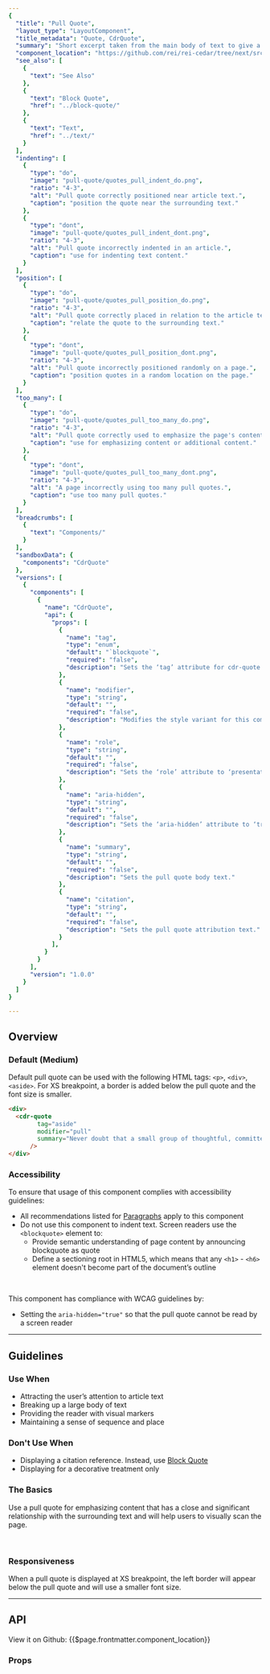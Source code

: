 ```yaml
---
{
  "title": "Pull Quote",
  "layout_type": "LayoutComponent",
  "title_metadata": "Quote, CdrQuote",
  "summary": "Short excerpt taken from the main body of text to give a dominant position",
  "component_location": "https://github.com/rei/rei-cedar/tree/next/src/components/quote",
  "see_also": [
    {
      "text": "See Also"
    },
    {
      "text": "Block Quote",
      "href": "../block-quote/"
    },
    {
      "text": "Text",
      "href": "../text/"
    }
  ],
  "indenting": [
    {
      "type": "do",
      "image": "pull-quote/quotes_pull_indent_do.png",
      "ratio": "4-3",
      "alt": "Pull quote correctly positioned near article text.",
      "caption": "position the quote near the surrounding text."
    },
    {
      "type": "dont",
      "image": "pull-quote/quotes_pull_indent_dont.png",
      "ratio": "4-3",
      "alt": "Pull quote incorrectly indented in an article.",
      "caption": "use for indenting text content."
    }
  ],
  "position": [
    {
      "type": "do",
      "image": "pull-quote/quotes_pull_position_do.png",
      "ratio": "4-3",
      "alt": "Pull quote correctly placed in relation to the article text.",
      "caption": "relate the quote to the surrounding text."
    },
    {
      "type": "dont",
      "image": "pull-quote/quotes_pull_position_dont.png",
      "ratio": "4-3",
      "alt": "Pull quote incorrectly positioned randomly on a page.",
      "caption": "position quotes in a random location on the page."
    }
  ],
  "too_many": [
    {
      "type": "do",
      "image": "pull-quote/quotes_pull_too_many_do.png",
      "ratio": "4-3",
      "alt": "Pull quote correctly used to emphasize the page's content.",
      "caption": "use for emphasizing content or additional content."
    },
    {
      "type": "dont",
      "image": "pull-quote/quotes_pull_too_many_dont.png",
      "ratio": "4-3",
      "alt": "A page incorrectly using too many pull quotes.",
      "caption": "use too many pull quotes."
    }
  ],
  "breadcrumbs": [
    {
      "text": "Components/"
    }
  ],
  "sandboxData": {
    "components": "CdrQuote"
  },
  "versions": [
    {
      "components": [
        {
          "name": "CdrQuote",
          "api": {
            "props": [
              {
                "name": "tag",
                "type": "enum",
                "default": "`blockquote`",
                "required": "false",
                "description": "Sets the ‘tag’ attribute for cdr-quote to define the root HTML element. Possible values: {  ‘blockquote’  |  ‘aside’  |  ‘q’  |  ‘div’  }"
              },
              {
                "name": "modifier",
                "type": "string",
                "default": "",
                "required": "false",
                "description": "Modifies the style variant for this component. Possible values: {  ‘pull’  }"
              },
              {
                "name": "role",
                "type": "string",
                "default": "",
                "required": "false",
                "description": "Sets the ‘role’ attribute to ‘presentation’ when creating a pull quote. Possible values: {  ‘presentation’  }"
              },
              {
                "name": "aria-hidden",
                "type": "string",
                "default": "",
                "required": "false",
                "description": "Sets the ‘aria-hidden’ attribute to ‘true’ when creating a pull quote. Possible values: {  ‘true’  }"
              },
              {
                "name": "summary",
                "type": "string",
                "default": "",
                "required": "false",
                "description": "Sets the pull quote body text."
              },
              {
                "name": "citation",
                "type": "string",
                "default": "",
                "required": "false",
                "description": "Sets the pull quote attribution text."
              }
            ],
          }
        }
      ],
      "version": "1.0.0"
    }
  ]
}

---
```


<cdr-doc-table-of-contents-shell parentSelector="h2" childSelector="h3">

## Overview

### Default (Medium)

Default pull quote can be used with the following HTML tags: `<p>`, `<div>`, `<aside>`. For XS breakpoint, a border is added below the pull quote and the font size is smaller.

<cdr-doc-example-code-pair :repository-href="$page.frontmatter.component_location" :sandbox-data="$page.frontmatter.sandboxData">

```html
<div>
  <cdr-quote
        tag="aside"
        modifier="pull"
        summary="Never doubt that a small group of thoughtful, committed citizens can change the world; indeed, it's the only thing that ever has."
      />
</div>
```

</cdr-doc-example-code-pair>

### Accessibility

To ensure that usage of this component complies with accessibility guidelines:

- All recommendations listed for [Paragraphs](../text/#paragraphs) apply to this component
- Do not use this component to indent text. Screen readers use the `<blockquote>` element to:
  - Provide semantic understanding of page content by announcing blockquote as quote
  - Define a sectioning root in HTML5, which means that any  `<h1>` - `<h6>`  element doesn't become part of the document’s outline

<br>

This component has compliance with WCAG guidelines by:

- Setting the `aria-hidden="true"` so that the pull quote cannot be read by a screen reader

<hr>

## Guidelines

### Use When

- Attracting the user’s attention to article text
- Breaking up a large body of text
- Providing the reader with visual markers
- Maintaining a sense of sequence and place

### Don't Use When

- Displaying a citation reference. Instead, use [Block Quote](../block-quote/)
- Displaying for a decorative treatment only

### The Basics

Use a pull quote for emphasizing content that has a close and significant relationship with the surrounding text and will help users to visually scan the page.

<br/>

<do-dont :examples="$page.frontmatter.indenting" />

<do-dont :examples="$page.frontmatter.too_many" />

<do-dont :examples="$page.frontmatter.position" />

### Responsiveness

When a pull quote is displayed at XS breakpoint, the left border will appear below the pull quote and will use a smaller font size.

<hr>

## API

<cdr-icon class="cdr-doc-code-snippet__action-icon" use="#brand-github"/> View it on Github: 
<cdr-link :href="$page.frontmatter.component_location">{{$page.frontmatter.component_location}}</cdr-link>

### Props

<cdr-doc-api type="prop" :api-data="$page.frontmatter.versions[0].components[0].api.props" />

</cdr-doc-table-of-contents-shell>
